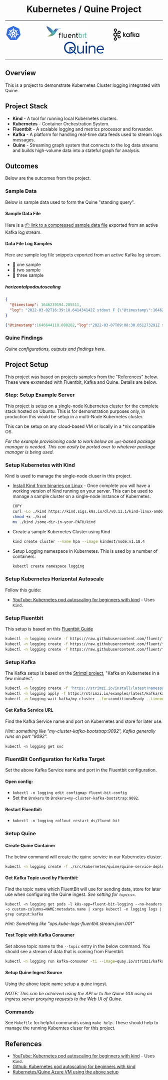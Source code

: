 

<h1 align="center">Kubernetes / Quine Project</h1>

---
<p align="center" width="100%">

<img src="extra/images/Kubernetes_Logo.png" height="50">
&nbsp;&nbsp;&nbsp;&nbsp;&nbsp;&nbsp;&nbsp;&nbsp;
&nbsp;&nbsp;&nbsp;&nbsp;&nbsp;&nbsp;&nbsp;&nbsp;

<img src="extra/images/Fluentbit_Logo.png" height="50">
&nbsp;&nbsp;&nbsp;&nbsp;&nbsp;&nbsp;&nbsp;&nbsp;
&nbsp;&nbsp;&nbsp;&nbsp;&nbsp;&nbsp;&nbsp;&nbsp;

<img src="extra/images/Kafka_Logo.png" height="40">
&nbsp;&nbsp;&nbsp;&nbsp;&nbsp;&nbsp;&nbsp;&nbsp;
&nbsp;&nbsp;&nbsp;&nbsp;&nbsp;&nbsp;&nbsp;&nbsp;

<img src="extra/images/Quine_Logo.svg" height="40"> 
</p>

---


## Overview

This is a project to demonstrate Kubernetes Cluster logging integrated with Quine.

## Project Stack

- **Kind** - A tool for running local Kubernetes clusters.
- **Kubernetes** - Container Orchestration System.
- **Fluentbit** - A scalable logging and metrics processor and forwarder.
- **Kafka** - A platform for handling real-time data feeds used to stream logs messages.
- **Quine** - Streaming graph system that connects to the log data streams and builds high-volume data into a stateful graph for analysis.




## Outcomes

Below are the outcomes from the project.

### Sample Data

Below is sample data used to form the Quine "standing query".


#### Sample Data File

 Here is a [:package: link to a compressed sample data file](extra/data/kafka-topic-output.txt.gz) exported from an active Kafka log stream.

#### Data File Log Samples

Here are sample log file snippets exported from an active Kafka log stream.

* :pushpin: one sample
* :pushpin: two sample
* :pushpin: three sample



##### horizontalpodautoscaling

```json
{
  "@timestamp": 1646239194.285511,
  "log": "2022-03-02T16:39:18.641434142Z stdout F {\"@timestamp\":1646239156.170701,\"log\":\"2022-03-02T16:39:09.141771216Z stdout F {\\\"@timestamp\\\":1646239049.969076,\\\"log\\\":\\\"2022-03-02T15:40:09.606002004Z stderr F I0302 15:40:09.605799       1 controllermanager.go:574] Started \\\\\\\"horizontalpodautoscaling\\\\\\\"\\\"}\"}"
}
```

```json
{"@timestamp":1646644110.080202,"log":"2022-03-07T09:08:30.051273291Z stderr F 2022-03-07 09:08:30.051054 W | etcdserver: read-only range request \"key:\\\"/registry/horizontalpodautoscalers/\\\" range_end:\\\"/registry/horizontalpodautoscalers0\\\" count_only:true \" with result \"range_response_count:0 size:8\" took too long (158.268848ms) to execute"}
```





### Quine Findings

*Quine configurations, outputs and findings here.*



## Project Setup

This project was based on projects samples from the "References" below. These were exxtended with Fluentbit, Kafka and Quine. Details are below.


### Step: Setup Example Server

This project is setup on a single-node Kubernetes cluster for the complete stack hosted on Ubuntu. This is for demonstration purposes only, in production this would be setup in a multi-Node Kubernetes cluster.

This can be setup on any cloud-based VM or locally in a *nix compatible OS. 

*For the example provisioning code to work below an `apt`-based package manager is needed. This can easily be ported over to whatever package manager is being used.*


### Setup Kubernetes with Kind

Kind is used to manage the single-node cluser in this project.

* [Install Kind from binaries on Linux](https://kind.sigs.k8s.io/docs/user/quick-start/#installing-from-source) - Once complete you will have a working version of Kind running on your server. This can be used to manage a sample cluster on a single-node instance of Kubernetes.
  
  ```bash
  COPY
  curl -Lo ./kind https://kind.sigs.k8s.io/dl/v0.11.1/kind-linux-amd64
  chmod +x ./kind
  mv ./kind /some-dir-in-your-PATH/kind
  ```

* Create a sample Kubernetes Cluster using Kind
  ```bash
  kind create cluster --name hpa --image kindest/node:v1.18.4
  ```

* Setup Logging namespace in Kubernetes. This is used by a number of containers.

  ```bash
  kubectl create namespace logging
  ```


### Setup Kubernetes Horizontal Autoscale

Follow this guide:

* [YouTube: Kubernetes pod autoscaling for beginners with kind](https://www.youtube.com/watch?v=FfDI08sgrYY) - Uses `Kind`.


### Setup Fluentbit

This setup is based on this [Fluentbit Guide](https://github.com/fluent/fluent-bit-kubernetes-logging)


```bash
kubectl -n logging create -f https://raw.githubusercontent.com/fluent/fluent-bit-kubernetes-logging/master/fluent-bit-service-account.yaml
kubectl -n logging create -f https://raw.githubusercontent.com/fluent/fluent-bit-kubernetes-logging/master/output/kafka/fluent-bit-configmap.yaml
kubectl -n logging create -f https://raw.githubusercontent.com/fluent/fluent-bit-kubernetes-logging/master/output/kafka/fluent-bit-ds.yaml
```


### Setup Kafka

The Kafka setup is based on the [Strimzi project](https://strimzi.io/quickstarts), "Kafka on Kubernetes in a few minutes".

```bash
kubectl -n logging create -f 'https://strimzi.io/install/latest?namespace=logging'
kubectl -n logging apply -f https://strimzi.io/examples/latest/kafka/kafka-persistent-single.yaml
kubectl -n logging wait kafka/my-cluster --for=condition=Ready --timeout=300s 
```

#### Get Kafka Service URL

Find the Kafka Service name and port on Kubernetes and store for later use.

*Hint: something like "my-cluster-kafka-bootstrap:9092", Kafka generally runs on port "9092".*

`kubectl -n logging get svc`

### FluentBit Configuration for Kafka Target

Set the above Kafka Service name and port in the Fluentbit configuration.

#### Open config:

* `kubectl -n logging edit configmap fluent-bit-config`
* Set the `Brokers` to `Brokers=my-cluster-kafka-bootstrap:9092`.

#### Restart Fluentbit:

* `kubectl -n logging rollout restart ds/fluent-bit`


### Setup Quine

#### Create Quine Container

The below command will create the quine service in our Kubernetes cluster.

```bash
kubectl -n logging create -f ./src/kubernetes/quine/quine-service-deployment.yaml
```

#### Get Kafka Topic used by Fluentbit:

Find the topic name which FluentBit will use for sending data, store for later use when configuring the Quine ingest. *See setting for `topics=`.*

```
kubectl -n logging get pods -l k8s-app=fluent-bit-logging --no-headers -o custom-columns=NAME:metadata.name | xargs kubectl -n logging logs | grep output:kafka
```

*Hint: Something like "ops.kube-logs-fluentbit.stream.json.001​"*


#### Test Topic with Kafka Consumer

Set above topic name to the `--topic` entry in the below command. You should see a stream of data that is coming from Fluentbit.

```bash
kubectl -n logging run kafka-consumer -ti --image=quay.io/strimzi/kafka:0.27.1-kafka-3.0.0 --rm=true --restart=Never -- bin/kafka-console-consumer.sh --bootstrap-server my-cluster-kafka-bootstrap:9092 --topic ops.kube-logs-fluentbit.stream.json.001 --from-beginning
```

#### Setup Quine Ingest Source

Using the above topic name setup a quine ingest.

*NOTE: This can be achieved using the API or to the Quine GUI using an ingress server proxying requests to the Web UI of Quine.*



### Commands

See `Makefile` for helpful commands using `make help`. These should help to manage the running Kuberntes cluser for this project.



## References

* [YouTube: Kubernetes pod autoscaling for beginners with kind](https://www.youtube.com/watch?v=FfDI08sgrYY) - Uses `Kind`.
* [Github: Kubernetes pod autoscaling for beginners with kind](https://github.com/marcel-dempers/docker-development-youtube-series/tree/master/kubernetes/autoscaling/components)
* [Kubernetes/Quine Azure VM using the above setup](http://40.87.90.44)
